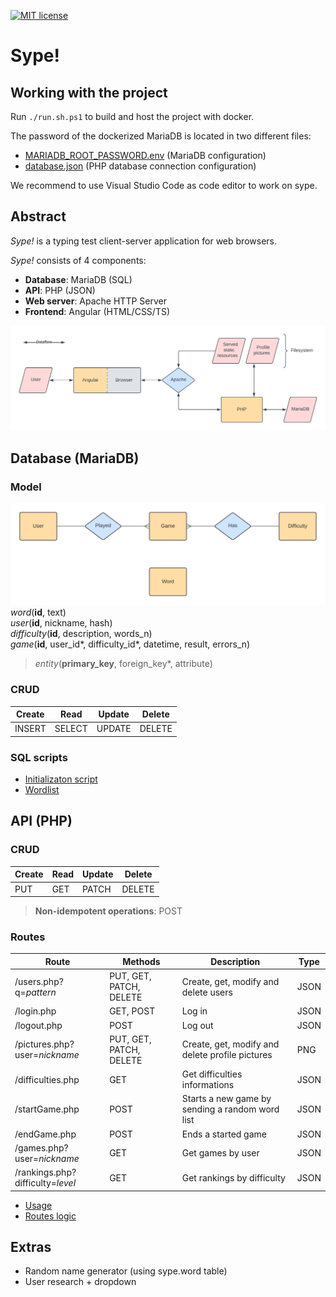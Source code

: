 [![MIT license](https://img.shields.io/badge/license-MIT-green)](./LICENSE)


# Sype!


## Working with the project

Run `./run.sh.ps1` to build and host the project with docker.

The password of the dockerized MariaDB is located in two different files:
- [MARIADB_ROOT_PASSWORD.env](./docker/MARIADB_ROOT_PASSWORD.env) (MariaDB configuration)
- [database.json](./src/api/config/database.json) (PHP database connection configuration)

We recommend to use Visual Studio Code as code editor to work on sype.



## Abstract

_Sype!_ is a typing test client-server application for web browsers.

_Sype!_ consists of 4 components:
- **Database**: MariaDB (SQL)
- **API**: PHP (JSON)
- **Web server**: Apache HTTP Server
- **Frontend**: Angular (HTML/CSS/TS)

![App model](./sype.png)



## Database (MariaDB)

### Model
![ER model](./database.png)
_word_(**id**, text) \
_user_(**id**, nickname, hash) \
_difficulty_(**id**, description, words_n) \
_game_(**id**, user_id*, difficulty_id*, datetime, result, errors_n)
> _entity_(**primary_key**, foreign_key*, attribute)

### CRUD
| Create | Read   | Update | Delete |
|--------|--------|--------|--------|
| INSERT | SELECT | UPDATE | DELETE |

### SQL scripts
- [Initializaton script](./src/database/sype.sql)
- [Wordlist](./src/database/words.sql)



## API (PHP)

### CRUD
| Create | Read | Update | Delete |
|--------|------|--------|--------|
| PUT    | GET  | PATCH  | DELETE |
> **Non-idempotent operations**: POST

### Routes
| Route                            | Methods                 | Description                                     | Type |
|----------------------------------|-------------------------|-------------------------------------------------|------|
| /users.php?q=_pattern_           | PUT, GET, PATCH, DELETE | Create, get, modify and delete users            | JSON |
| /login.php                       | GET, POST               | Log in                                          | JSON |
| /logout.php                      | POST                    | Log out                                         | JSON |
| /pictures.php?user=_nickname_    | PUT, GET, PATCH, DELETE | Create, get, modify and delete profile pictures | PNG  |
| /difficulties.php                | GET                     | Get difficulties informations                   | JSON |
| /startGame.php                   | POST                    | Starts a new game by sending a random word list | JSON |
| /endGame.php                     | POST                    | Ends a started game                             | JSON |
| /games.php?user=_nickname_       | GET                     | Get games by user                               | JSON |
| /rankings.php?difficulty=_level_ | GET                     | Get rankings by difficulty                      | JSON |
- [Usage](./tests/)
- [Routes logic](./src/api/)



## Extras

- Random name generator (using sype.word table)
- User research + dropdown
